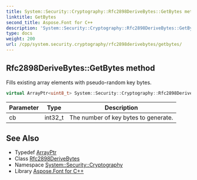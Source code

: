 ```yaml
---
title: System::Security::Cryptography::Rfc2898DeriveBytes::GetBytes method
linktitle: GetBytes
second_title: Aspose.Font for C++
description: 'System::Security::Cryptography::Rfc2898DeriveBytes::GetBytes method. Fills existing array elements with pseudo-random key bytes in C++.'
type: docs
weight: 200
url: /cpp/system.security.cryptography/rfc2898derivebytes/getbytes/
---
```

## Rfc2898DeriveBytes::GetBytes method


Fills existing array elements with pseudo-random key bytes.

```cpp
virtual ArrayPtr<uint8_t> System::Security::Cryptography::Rfc2898DeriveBytes::GetBytes(int32_t cb) override
```


| Parameter | Type | Description |
| --- | --- | --- |
| cb | int32_t | The number of key bytes to generate. |

## See Also

* Typedef [ArrayPtr](../../../system/arrayptr/)
* Class [Rfc2898DeriveBytes](../)
* Namespace [System::Security::Cryptography](../../)
* Library [Aspose.Font for C++](../../../)
